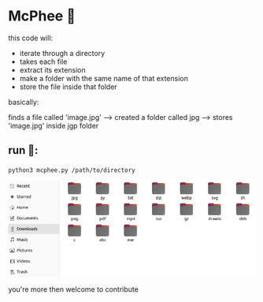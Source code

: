 # McPhee 🧙

this code will:

- iterate through a directory
- takes each file
- extract its extension
- make a folder with the same name of that extension
- store the file inside that folder

basically:

finds a file called 'image.jpg' --> created a folder called jpg --> stores 'image.jpg' inside jgp folder

## run 🐍:

`python3 mcphee.py /path/to/directory`

![example](example/screenshot.png)

you're more then welcome to contribute
